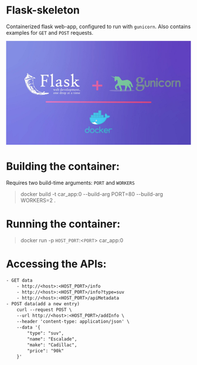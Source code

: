 # Flask-skeleton
Containerized flask web-app, configured to run with `gunicorn`. Also contains examples for `GET` and `POST` requests.

![](./docs/images/D-flask.jpeg)

# Building the container:
Requires two build-time arguments: `PORT` and `WORKERS`
> docker build -t car_app:0 --build-arg PORT=80 --build-arg WORKERS=2 .

# Running the container:
> docker run -p `HOST_PORT`:<`PORT`> car_app:0

# Accessing the APIs:
    - GET data   
        - http://<host>:<HOST_PORT>/info
        - http://<host>:<HOST_PORT>/info?type=suv
        - http://<host>:<HOST_PORT>/apiMetadata
    - POST data(add a new entry)
        curl --request POST \
        --url http://<host>:<HOST_PORT>/addInfo \
        --header 'content-type: application/json' \
        --data '{
            "type": "suv",
            "name": "Escalade",
            "make": "Cadillac",
            "price": "90k"
        }'
